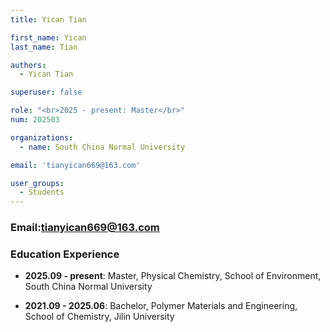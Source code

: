 ```yaml
---
title: Yican Tian

first_name: Yican
last_name: Tian

authors:
  - Yican Tian

superuser: false

role: "<br>2025 - present: Master</br>"
num: 202503

organizations:
  - name: South China Normal University

email: 'tianyican669@163.com'

user_groups:
  - Students
---
```

### Email:<tianyican669@163.com>

### Education Experience

- **2025.09 - present**: Master, Physical Chemistry, School of Environment, South China Normal University

- **2021.09 - 2025.06**: Bachelor, Polymer Materials and Engineering, School of Chemistry, Jilin University
